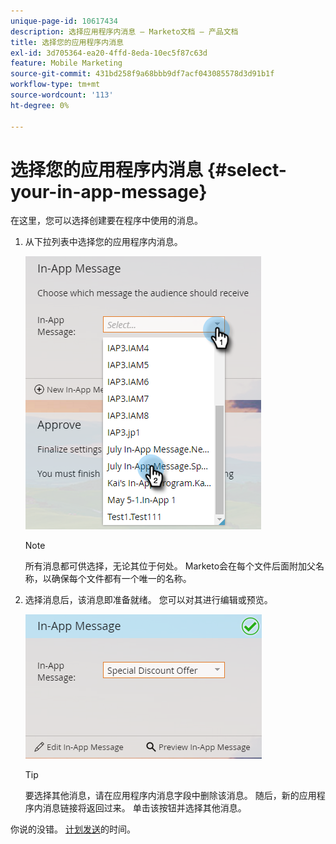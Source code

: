 ```yaml
---
unique-page-id: 10617434
description: 选择应用程序内消息 — Marketo文档 — 产品文档
title: 选择您的应用程序内消息
exl-id: 3d705364-ea20-4ffd-8eda-10ec5f87c63d
feature: Mobile Marketing
source-git-commit: 431bd258f9a68bbb9df7acf043085578d3d91b1f
workflow-type: tm+mt
source-wordcount: '113'
ht-degree: 0%

---
```


# 选择您的应用程序内消息 {#select-your-in-app-message}

在这里，您可以选择创建要在程序中使用的消息。

1. 从下拉列表中选择您的应用程序内消息。

   ![](assets/image2016-5-9-15-3a43-3a3.png)

   >[!NOTE]
   >
   >所有消息都可供选择，无论其位于何处。 Marketo会在每个文件后面附加父名称，以确保每个文件都有一个唯一的名称。

1. 选择消息后，该消息即准备就绪。 您可以对其进行编辑或预览。

   ![](assets/image2016-5-9-15-3a41-3a48.png)

   >[!TIP]
   >
   >要选择其他消息，请在应用程序内消息字段中删除该消息。 随后，新的应用程序内消息链接将返回过来。 单击该按钮并选择其他消息。

你说的没错。 [计划发送](/help/marketo/product-docs/mobile-marketing/in-app-messages/sending-your-in-app-message/schedule-your-in-app-message.md)的时间。
